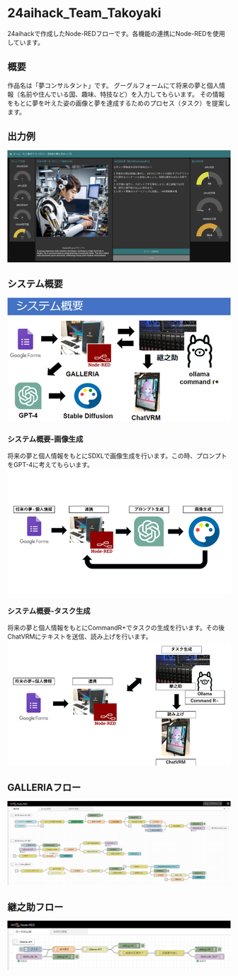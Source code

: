 # 24aihack_Team_Takoyaki
24aihackで作成したNode-REDフローです。各機能の連携にNode-REDを使用しています。
## 概要
作品名は「夢コンサルタント」です。
グーグルフォームにて将来の夢と個人情報（名前や住んでいる国、趣味、特技など）を入力してもらいます。
その情報をもとに夢を叶えた姿の画像と夢を達成するためのプロセス（タスク）を提案します。
## 出力例
![Example Image](images/example.png)

## システム概要
![system Image](images/system.png)

### システム概要-画像生成
将来の夢と個人情報をもとにSDXLで画像生成を行います。この時、プロンプトをGPT-4に考えてもらいます。
![system Image](images/system_image_create.png)

### システム概要-タスク生成
将来の夢と個人情報をもとにCommandR+でタスクの生成を行います。その後ChatVRMにテキストを送信、読み上げを行います。
![system Image](images/system_task_create.png)

## GALLERIAフロー
![Galleria_frow](images/Galleria_flow.png)
## 継之助フロー
![Tuginosuke_flow](images/Tuginosuke_flow.png)
